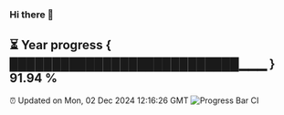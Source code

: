 ### Hi there 👋
⏳ Year progress { ███████████████████████████▁▁▁ } 91.94 %
---
⏰ Updated on Mon, 02 Dec 2024 12:16:26 GMT
![Progress Bar CI](https://github.com/Moyi321/Moyi321/workflows/Progress%20Bar%20CI/badge.svg)
